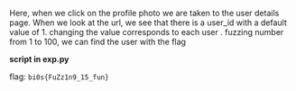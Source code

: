 Here, when we click on the profile photo we are taken to the user details page. When we look at the url, we see that there is a user_id with a default value of 1.
changing the value corresponds to each user . fuzzing number from 1 to 100, we can find the user with the flag

**script in exp.py**

flag: `bi0s{FuZz1n9_15_fun}`